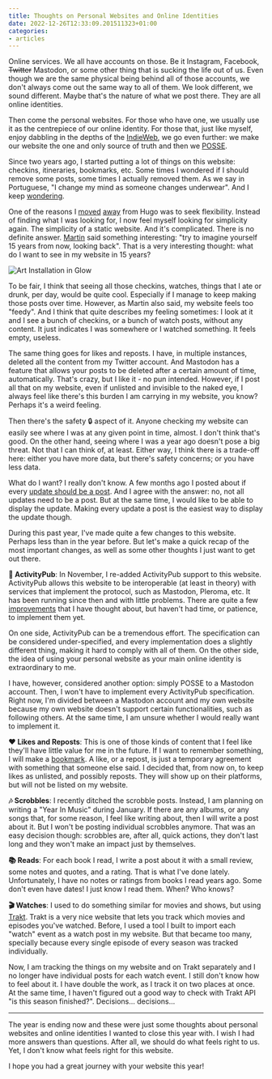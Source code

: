 ```yaml
---
title: Thoughts on Personal Websites and Online Identities
date: 2022-12-26T12:33:09.201511323+01:00
categories:
- articles
---
```


Online services. We all have accounts on those. Be it Instagram, Facebook, ~~Twitter~~ Mastodon, or some other thing that is sucking the life out of us. Even though we are the same physical being behind all of those accounts, we don't always come out the same way to all of them. We look different, we sound different. Maybe that's the nature of what we post there. They are all online identities.

<!--more-->

<style>
:root {
  --accent: #010101;
}
</style>

Then come the personal websites. For those who have one, we usually use it as the centrepiece of our online identity. For those that, just like myself, enjoy dabbling in the depths of the [IndieWeb](https://indieweb.org/), we go even further: we make our website the one and only source of truth and then we [POSSE](https://indieweb.org/POSSE).

Since two years ago, I started putting a lot of things on this website: checkins, itineraries, bookmarks, etc. Some times I wondered if I should remove some posts, some times I actually removed them. As we say in Portuguese, "I change my mind as someone changes underwear". And I keep [wondering](/2022/08/14/should-every-update-be-a-post).

One of the reasons I [moved](/2021/10/31/eagle-move-away-from-hugo) [away](/2021/11/19/farewell-hugo-hello-eagle) from Hugo was to seek flexibility. Instead of finding what I was looking for, I now feel myself looking for simplicity again. The simplicity of a static website. And it's complicated. There is no definite answer. [Martin](https://mew.tv/) said something interesting: "try to imagine yourself 15 years from now, looking back". That is a very interesting thought: what do I want to see in my website in 15 years?

![Art Installation in Glow](cdn:/cafa1d39e56268b7793f01544541085c9d367e67f309cd00505fcf1419dc5f8f?class=fw "A random photo of GLOW to distract you for a bit")

To be fair, I think that seeing all those checkins, watches, things that I ate or drunk, per day, would be quite cool. Especially if I manage to keep making those posts over time. However, as Martin also said, my website feels too "feedy". And I think that quite describes my feeling sometimes: I look at it and I see a bunch of checkins, or a bunch of watch posts, without any content. It just indicates I was somewhere or I watched something. It feels empty, useless.

The same thing goes for likes and reposts. I have, in multiple instances, deleted all the content from my Twitter account. And Mastodon has a feature that allows your posts to be deleted after a certain amount of time, automatically. That's crazy, but I like it - no pun intended. However, if I post all that on my website, even if unlisted and invisible to the naked eye, I always feel like there's this burden I am carrying in my website, you know? Perhaps it's a weird feeling.

Then there's the safety 🔒 aspect of it. Anyone checking my website can easily see where I was at any given point in time, almost. I don't think that's good. On the other hand, seeing where I was a year ago doesn't pose a big threat. Not that I can think of, at least. Either way, I think there is a trade-off here: either you have more data, but there's safety concerns; or you have less data.

What do I want? I really don't know. A few months ago I posted about if every [update should be a post](/2022/08/14/should-every-update-be-a-post). And I agree with the answer: no, not all updates need to be a post. But at the same time, I would like to be able to display the update. Making every update a post is the easiest way to display the update though.

During this past year, I've made quite a few changes to this website. Perhaps less than in the year before. But let's make a quick recap of the most important changes, as well as some other thoughts I just want to get out there.

**🎈 ActivityPub**: In November, I re-added ActivityPub support to this website. ActivityPub allows this website to be interoperable (at least in theory) with services that implement the protocol, such as Mastodon, Pleroma, etc. It has been running since then and with little problems. There are quite a few [improvements](https://github.com/hacdias/eagle/issues/150) that I have thought about, but haven't had time, or patience, to implement them yet. 

On one side, ActivityPub can be a tremendous effort. The specification can be considered under-specified, and every implementation does a slightly different thing, making it hard to comply with all of them. On the other side, the idea of using your personal website as your main online identity is extraordinary to me.

I have, however, considered another option: simply POSSE to a Mastodon account. Then, I won't have to implement every ActivityPub specification. Right now, I'm divided between a Mastodon account and my own website because my own website doesn't support certain functionalities, such as following others. At the same time, I am unsure whether I would really want to implement it.

**❤️ Likes and Reposts**: This is one of those kinds of content that I feel like they'll have little value for me in the future. If I want to remember something, I will make a [bookmark](/bookmarks). A like, or a repost, is just a temporary agreement with something that someone else said. I decided that, from now on, to keep likes as unlisted, and possibly reposts. They will show up on their platforms, but will not be listed on my website.

**🎶 Scrobbles**: I recently ditched the scrobble posts. Instead, I am planning on writing a "Year In Music" during January. If there are any albums, or any songs that, for some reason, I feel like writing about, then I will write a post about it. But I won't be posting individual scrobbles anymore. That was an easy decision though: scrobbles are, after all, quick actions, they don't last long and they won't make an impact just by themselves.

**📚 Reads**: For each book I read, I write a post about it with a small review, some notes and quotes, and a rating. That is what I've done lately. Unfortunately, I have no notes or ratings from books I read years ago. Some don't even have dates! I just know I read them. When? Who knows?

**🎬 Watches**: I used to do something similar for movies and shows, but using [Trakt](https://trakt.tv). Trakt is a very nice website that lets you track which movies and episodes you've watched. Before, I used a tool I built to import each "watch" event as a watch post in my website. But that became too many, specially because every single episode of every season was tracked individually.

Now, I am tracking the things on my website and on Trakt separately and I no longer have individual posts for each watch event. I still don't know how to feel about it. I have double the work, as I track it on two places at once. At the same time, I haven't figured out a good way to check with Trakt API "is this season finished?". Decisions... decisions...

---

The year is ending now and these were just some thoughts about personal websites and online identities I wanted to close this year with. I wish I had more answers than questions. After all, we should do what feels right to us. Yet, I don't know what feels right for this website.

I hope you had a great journey with your website this year!
